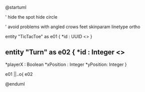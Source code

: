 @startuml

' hide the spot
hide circle

' avoid problems with angled crows feet
skinparam linetype ortho

entity "TicTacToe" as e01 {
*id : UUID <<generated>>
}

entity "Turn" as e02 {
*id : Integer <<generated>>
--
*playerX : Boolean
*xPosition : Integer
*yPosition: Integer
}


e01 ||..o{ e02

@enduml
